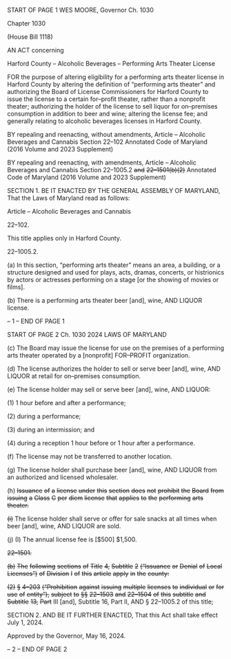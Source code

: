 START OF PAGE 1
WES MOORE, Governor Ch. 1030

Chapter 1030

(House Bill 1118)

AN ACT concerning

Harford County – Alcoholic Beverages – Performing Arts Theater License

FOR the purpose of altering eligibility for a performing arts theater license in Harford
County by altering the definition of “performing arts theater” and authorizing the
Board of License Commissioners for Harford County to issue the license to a certain
for–profit theater, rather than a nonprofit theater; authorizing the holder of the
license to sell liquor for on–premises consumption in addition to beer and wine;
altering the license fee; and generally relating to alcoholic beverages licenses in
Harford County.

BY repealing and reenacting, without amendments,
Article – Alcoholic Beverages and Cannabis
Section 22–102
Annotated Code of Maryland
(2016 Volume and 2023 Supplement)

BY repealing and reenacting, with amendments,
Article – Alcoholic Beverages and Cannabis
Section 22–1005.2 ~~and~~ ~~22–1501(b)(2)~~
Annotated Code of Maryland
(2016 Volume and 2023 Supplement)

SECTION 1. BE IT ENACTED BY THE GENERAL ASSEMBLY OF MARYLAND,
That the Laws of Maryland read as follows:

Article – Alcoholic Beverages and Cannabis

22–102.

This title applies only in Harford County.

22–1005.2.

(a) In this section, “performing arts theater” means an area, a building, or a
structure designed and used for plays, acts, dramas, concerts, or histrionics by actors or
actresses performing on a stage [or the showing of movies or films].

(b) There is a performing arts theater beer [and], wine, AND LIQUOR license.

– 1 –
END OF PAGE 1

START OF PAGE 2
Ch. 1030 2024 LAWS OF MARYLAND

(c) The Board may issue the license for use on the premises of a performing arts
theater operated by a [nonprofit] FOR–PROFIT organization.

(d) The license authorizes the holder to sell or serve beer [and], wine, AND
LIQUOR at retail for on–premises consumption.

(e) The license holder may sell or serve beer [and], wine, AND LIQUOR:

(1) 1 hour before and after a performance;

(2) during a performance;

(3) during an intermission; and

(4) during a reception 1 hour before or 1 hour after a performance.

(f) The license may not be transferred to another location.

(g) The license holder shall purchase beer [and], wine, AND LIQUOR from an
authorized and licensed wholesaler.

(h) ~~Issuance~~ ~~of~~ ~~a~~ ~~license~~ ~~under~~ ~~this~~ ~~section~~ ~~does~~ ~~not~~ ~~prohibit~~ ~~the~~ ~~Board~~ ~~from~~
~~issuing~~ ~~a~~ ~~Class~~ ~~C~~ ~~per~~ ~~diem~~ ~~license~~ ~~that~~ ~~applies~~ ~~to~~ ~~the~~ ~~performing~~ ~~arts~~ ~~theater.~~

~~(i)~~ The license holder shall serve or offer for sale snacks at all times when beer
[and], wine, AND LIQUOR are sold.

(j) (I) The annual license fee is [$500] $1,500.

~~22–1501.~~

~~(b)~~ ~~The~~ ~~following~~ ~~sections~~ ~~of~~ ~~Title~~ ~~4,~~ ~~Subtitle~~ ~~2~~ ~~(“Issuance~~ ~~or~~ ~~Denial~~ ~~of~~ ~~Local~~
~~Licenses”)~~ ~~of~~ ~~Division~~ ~~I~~ ~~of~~ ~~this~~ ~~article~~ ~~apply~~ ~~in~~ ~~the~~ ~~county:~~

~~(2)~~ ~~§~~ ~~4–203~~ ~~(“Prohibition~~ ~~against~~ ~~issuing~~ ~~multiple~~ ~~licenses~~ ~~to~~ ~~individual~~ ~~or~~
~~for~~ ~~use~~ ~~of~~ ~~entity”),~~ ~~subject~~ ~~to~~ ~~§§~~ ~~22–1503~~ ~~and~~ ~~22–1504~~ ~~of~~ ~~this~~ ~~subtitle~~ ~~and~~ ~~Subtitle~~ ~~13,~~ ~~Part~~
III [and], Subtitle 16, Part II, AND § 22–1005.2 of this title;

SECTION 2. AND BE IT FURTHER ENACTED, That this Act shall take effect July
1, 2024.

Approved by the Governor, May 16, 2024.

– 2 –
END OF PAGE 2
